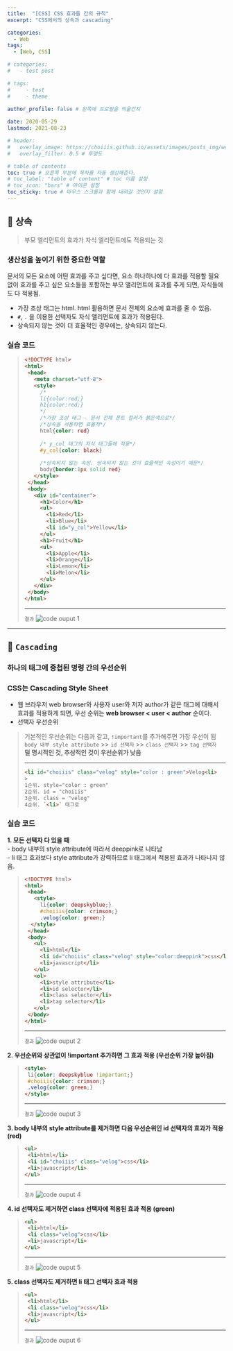 ```yaml
---
title:  "[CSS] CSS 효과들 간의 규칙"
excerpt: "CSS에서의 상속과 cascading"

categories:
  - Web
tags:
  - [Web, CSS]

# categories: 
#   - test post

# tags: 
#     - test
#     - theme

author_profile: false # 왼쪽에 프로필을 띄울건지
 
date: 2020-05-29
lastmod: 2021-08-23

# header:
#   overlay_image: https://choiiis.github.io/assets/images/posts_img/web-5/web-5-2.png
#   overlay_filter: 0.5 # 투명도

# table of contents
toc: true # 오른쪽 부분에 목차를 자동 생성해준다.
# toc_label: "table of content" # toc 이름 설정
# toc_icon: "bars" # 아이콘 설정
toc_sticky: true # 마우스 스크롤과 함께 내려갈 것인지 설정
---
```


## 🦥 상속
> 부모 엘리먼트의 효과가 자식 엘리먼트에도 적용되는 것

### 생산성을 높이기 위한 중요한 역할
문서의 모든 요소에 어떤 효과를 주고 싶다면, 요소 하나하나에 다 효과를 적용할 필요 없이 효과를 주고 싶은 요소들을 포함하는 부모 앨리먼트에 효과를 주게 되면, 자식들에도 다 적용됨.

- 가장 조상 태그는 html. html 활용하면 문서 전체의 요소에 효과를 줄 수 있음.
- `#`, `.` 을 이용한 선택자도 자식 앨리먼트에 효과가 적용된다.
- 상속되지 않는 것이 더 효율적인 경우에는, 상속되지 않는다.

### 실습 코드
>```html
><!DOCTYPE html>
><html>
>  <head>
>    <meta charset="utf-8">
>    <style>
>      /*
>      li{color:red;}
>      h1{color:red;}
>      */
>      /*가장 조상 태그 - 문서 전체 폰트 컬러가 붉은색으로*/
>      /*상속을 사용하면 효율적*/
>      html{color: red}
>      
>      /* y_col 태그의 자식 태그들에 적용*/
>      #y_col{color: black}
>      
>      /*상속되지 않는 속성. 상속되지 않는 것이 효율적인 속성이기 때문*/
>      body{border:1px solid red}
>    </style>
>  </head>
>  <body>
>    <div id="container">
>      <h1>Color</h1>
>      <ul>
>        <li>Red</li>
>        <li>Blue</li>
>        <li id="y_col">Yellow</li>
>      </ul>
>      <h1>Fruit</h1>
>      <ul>
>        <li>Apple</li>
>        <li>Orange</li>
>        <li>Lemon</li>
>        <li>Melon</li>
>      </ul>
>    </div>
>  </body>
></html>
>```
>
>***
>`결과`
>![code ouput 1](/assets/images/posts_img/web-5/web-5-1.png)

***
## 🦥 ``Cascading``
### 하나의 태그에 중첩된 명령 간의 우선순위
### CSS는 Cascading Style Sheet
- 웹 브라우저 web browser와 사용자 user와 저자 author가 같은 태그에 대해서 효과를 적용하게 되면, 우선 순위는 **web browser < user < author** 순이다.
- 선택자 우선순위
>기본적인 우선순위는 다음과 같고, `!important`를 추가해주면 가장 우선이 됨<br>
>`body 내부 style attribute` >> `id 선택자` >> `class 선택자` >> `tag 선택자`<br>
>**덜 명시적인 것, 추상적인 것이 우선순위가 낮음**
>
>---
>```html
><li id="choiiis" class="velog" style="color : green">Velog<li>
>>
>1순위. style="color : green"
>2순위. id = "choiiis"
>3순위. class = "velog"
>4순위. `<li>` 태그로
>```

### 실습 코드
**1. 모든 선택자 다 있을 때**<br>
\- body 내부의 style attribute에 따라서 deeppink로 나타남<br>
\- li 태그 효과보다 style attribute가 강력하므로 li 태그에서 적용된 효과가 나타나지 않음.<br>
>```html
><!DOCTYPE html>
><html>
>  <head>
>    <style>			
>      li{color: deepskyblue;}	
>      #choiiis{color: crimson;}
>      .velog{color: green;}
>	</style>
>  </head>
>  <body>
>    <ul>
>      <li>html</li>
>      <li id="choiiis" class="velog" style="color:deeppink">css</li>
>      <li>javascript</li>
>    </ul>
>    <ol>
>      <li>style attribute</li>
>      <li>id selector</li>
>      <li>class selector</li>
>      <li>tag selector</li>
>    </ol>
>  </body>
></html>
>```
>
>***
>`결과`
>![code ouput 2](/assets/images/posts_img/web-5/web-5-2.png)


**2. 우선순위와 상관없이 !important 추가하면 그 효과 적용 (우선순위 가장 높아짐)**
>```html
><style>			
>  li{color: deepskyblue !important;}	   
>  #choiiis{color: crimson;} 
>  .velog{color: green;}
></style>
>```
>
>***
>`결과`
>![code ouput 3](/assets/images/posts_img/web-5/web-5-3.png)


**3. body 내부의 style attribute를 제거하면 다음 우선순위인 id 선택자의 효과가 적용 (red)**
>```html
><ul>
>  <li>html</li>
>  <li id="choiiis" class="velog">css</li>
>  <li>javascript</li>
></ul>
>```
>
>***
>`결과`
>![code ouput 4](/assets/images/posts_img/web-5/web-5-4.png)


**4. id 선택자도 제거하면 class 선택자에 적용된 효과 적용 (green)**
>```html
><ul>
>  <li>html</li>
>  <li class="velog">css</li>
>  <li>javascript</li>
></ul>
>```
>
>***
>`결과`
>![code ouput 5](/assets/images/posts_img/web-5/web-5-5.png)


**5. class 선택자도 제거하면 li 태그 선택자 효과 적용**
>```html
><ul>
>  <li>html</li>
>  <li class="velog">css</li>
>  <li>javascript</li>
></ul>
>```
>
>***
>`결과`
>![code ouput 6](/assets/images/posts_img/web-5/web-5-6.png)
    